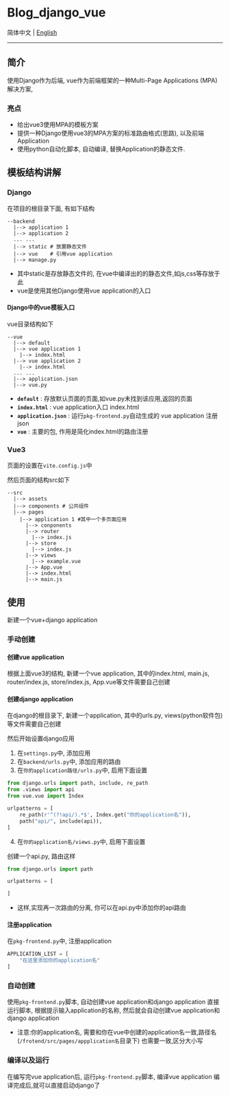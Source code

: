 # Blog_django_vue

简体中文 | [English](./README_en.md)

---

## 简介

使用Django作为后端, vue作为前端框架的一种Multi-Page Applications (MPA)解决方案,

### 亮点

- 给出vue3使用MPA的模板方案
- 提供一种Django使用vue3的MPA方案的标准路由格式(思路), 以及前端Application
- 使用python自动化脚本, 自动编译, 替换Application的静态文件.

## 模板结构讲解

### Django

在项目的根目录下面, 有如下结构

```
--backend
  |--> application 1
  |--> application 2
  ... ...
  |--> static # 放置静态文件
  |--> vue    # 引用vue application
  |--> manage.py
```

- 其中static是存放静态文件的, 在vue中编译出的的静态文件,如js,css等存放于此
- vue是使用其他Django使用vue application的入口

#### Django中的vue模板入口

vue目录结构如下

```
--vue
  |--> default
  |--> vue application 1
    |--> index.html
  |--> vue application 2
    |--> index.html
  ... ...
  |--> application.json
  |--> vue.py

```

- **`default`** : 存放默认页面的页面,如vue.py未找到该应用,返回的页面
- **`index.html`** : vue application入口 index.html
- **`application.json`** : 运行`pkg-frontend.py`自动生成的 vue application 注册json
- **`vue`** : 主要的包, 作用是简化index.html的路由注册

### Vue3

页面的设置在`vite.config.js`中

然后页面的结构src如下

```
--src
  |--> assets
  |--> components # 公共组件
  |--> pages
    |--> application 1 #其中一个多页面应用
      |--> conponents
      |--> router
        |--> index.js
      |--> store
        |--> index.js
      |--> views
        |--> example.vue
      |--> App.vue
      |--> index.html
      |--> main.js
```

## 使用

新建一个vue+django application

### 手动创建

#### 创建vue application

根据上面vue3的结构, 新建一个vue application, 其中的index.html, main.js, router/index.js, store/index.js,
App.vue等文件需要自己创建

#### 创建django application

在django的根目录下, 新建一个application, 其中的urls.py, views(python软件包)等文件需要自己创建

然后开始设置django应用

1. 在`settings.py`中, 添加应用
2. 在`backend/urls.py`中, 添加应用的路由
3. 在`你的application路径/urls.py`中, 启用下面设置

```python
from django.urls import path, include, re_path
from .views import api
from vue.vue import Index

urlpatterns = [
    re_path(r'^(?!api/).*$', Index.get("你的application名")),
    path("api/", include(api)),
]
```

4. 在`你的application名/views.py`中, 启用下面设置

创建一个api.py, 路由这样

```python
from django.urls import path

urlpatterns = [

]
```

- 这样,实现再一次路由的分离, 你可以在api.py中添加你的api路由

#### 注册application

在`pkg-frontend.py`中, 注册application

```python
APPLICATION_LIST = [
    "在这里添加你的application名"
]
```

### 自动创建

使用`pkg-frontend.py`脚本, 自动创建vue application和django application
直接运行脚本, 根据提示输入application的名称, 然后就会自动创建vue application和django application

- 注意:你的application名, 需要和你在vue中创建的application名一致,路径名(`/frotend/src/pages/appplication名`目录下)
  也需要一致,区分大小写

### 编译以及运行

在编写完vue application后, 运行`pkg-frontend.py`脚本, 编译vue application
编译完成后,就可以直接启动django了
